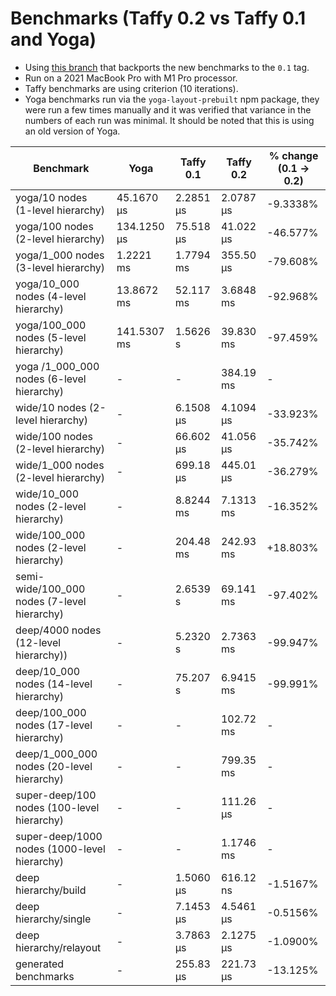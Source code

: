 # Benchmarks (Taffy 0.2 vs Taffy 0.1 and Yoga)

- Using [this branch](https://github.com/nicoburns/taffy/tree/0.1-benchmarks) that backports the new benchmarks to the `0.1` tag.
- Run on a 2021 MacBook Pro with M1 Pro processor.
- Taffy benchmarks are using criterion (10 iterations).
- Yoga benchmarks run via the `yoga-layout-prebuilt` npm package, they were run a few times manually and it was verified that variance in the numbers of each run was minimal. It should be noted that this is using an old version of Yoga.

| Benchmark | Yoga | Taffy 0.1 | Taffy 0.2 | % change (0.1 -> 0.2) |
| --- | --- | --- | --- | --- |
| yoga/10 nodes (1-level hierarchy) | 45.1670 µs | 2.2851 µs | 2.0787 µs | -9.3338% |
| yoga/100 nodes (2-level hierarchy) | 134.1250 µs | 75.518 µs | 41.022 µs | -46.577% |
| yoga/1_000 nodes (3-level hierarchy) | 1.2221 ms | 1.7794 ms | 355.50 µs | -79.608% |
| yoga/10_000 nodes (4-level hierarchy) | 13.8672 ms | 52.117 ms | 3.6848 ms | -92.968% |
| yoga/100_000 nodes (5-level hierarchy) | 141.5307 ms | 1.5626 s | 39.830 ms | -97.459% |
| yoga /1_000_000 nodes (6-level hierarchy) | -  | - | 384.19 ms | - |
| wide/10 nodes (2-level hierarchy) | - | 6.1508 µs | 4.1094 µs | -33.923% |
| wide/100 nodes (2-level hierarchy) | - | 66.602 µs | 41.056 µs | -35.742% |
| wide/1_000 nodes (2-level hierarchy) | - | 699.18 µs | 445.01 µs | -36.279% |
| wide/10_000 nodes (2-level hierarchy) | - | 8.8244 ms | 7.1313 ms | -16.352% |
| wide/100_000 nodes (2-level hierarchy) | - | 204.48 ms | 242.93 ms | +18.803% |
| semi-wide/100_000 nodes (7-level hierarchy) | - | 2.6539 s | 69.141 ms | -97.402% |
| deep/4000 nodes (12-level hierarchy)) | - | 5.2320 s | 2.7363 ms | -99.947% |
| deep/10_000 nodes (14-level hierarchy) | - | 75.207 s | 6.9415 ms | -99.991% |
| deep/100_000 nodes (17-level hierarchy) | - | - | 102.72 ms| - |
| deep/1_000_000 nodes (20-level hierarchy) | - | - | 799.35 ms | - |
| super-deep/100 nodes (100-level hierarchy) | - | - | 111.26 µs | - |
| super-deep/1000 nodes (1000-level hierarchy) | - | - | 1.1746 ms | - |
| deep hierarchy/build  | - | 1.5060 µs | 616.12 ns | -1.5167% |
| deep hierarchy/single | - | 7.1453 µs | 4.5461 µs | -0.5156% |
| deep hierarchy/relayout | - | 3.7863 µs | 2.1275 µs | -1.0900% |
| generated benchmarks  | - | 255.83 µs | 221.73 µs | -13.125% |
